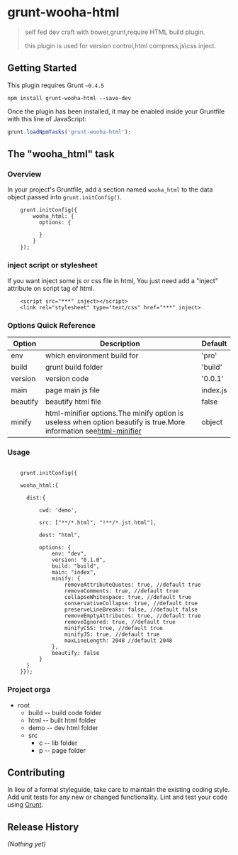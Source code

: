 # grunt-wooha-html

> self fed dev craft with bower,grunt,require HTML build plugin.
> 
> this plugin is used for version control,html compress,js\css inject.

## Getting Started
This plugin requires Grunt `~0.4.5`

```shell
npm install grunt-wooha-html --save-dev
```

Once the plugin has been installed, it may be enabled inside your Gruntfile with this line of JavaScript:

```js
grunt.loadNpmTasks('grunt-wooha-html');
```

## The "wooha_html" task

### Overview
In your project's Gruntfile, add a section named `wooha_html` to the data object passed into `grunt.initConfig()`.

```
    grunt.initConfig({
    	wooha_html: {
	      options: {
	      
	      }
  		}
  	});
```

### inject script or stylesheet
If you want inject some js or css file in html, You just need add a "inject" attribute on script tag of html.

```
	<script src="***" inject></script>
	<link rel="stylesheet" type="text/css" href="***" inject>
```

### Options Quick Reference

| Option                         | Description     | Default |
|--------------------------------|-----------------|---------|
|env| which environment build for | 'pro' |
| build |grunt build folder| 'build' |
|version|version code | '0.0.1' |
|main|page main js file | index.js |
|beautify|beautify html file| false|
|minify|html-minifier options.The minify option is useless when option beautify is true.More information see[html-minifier](https://www.npmjs.com/package/html-minifier)| object|

### Usage

```

	grunt.initConfig({

	wooha_html:{

      dist:{
          
          cwd: 'demo',
          
          src: ["**/*.html", "!**/*.jst.html"],
          
          dest: "html",
          
          options: {
              env: "dev",
              version: "0.1.0",
              build: "build",
              main: "index",
              minify: {              
                  removeAttributeQuotes: true, //default true
                  removeComments: true, //default true
                  collapseWhitespace: true, //default true
                  conservativeCollapse: true, //default true
                  preserveLineBreaks: false, //default false
                  removeEmptyAttributes: true, //default true
                  removeIgnored: true, //default true
                  minifyCSS: true, //default true
                  minifyJS: true, //default true
                  maxLineLength: 2048 //default 2048
              },
              beautify: false
          }
      }
    }});
```
### Project orga

- root
	- build -- build code folder
    - html -- built html folder
    - demo -- dev html folder
    - src
        - c -- lib folder
        - p -- page folder

## Contributing
In lieu of a formal styleguide, take care to maintain the existing coding style. Add unit tests for any new or changed functionality. Lint and test your code using [Grunt](http://gruntjs.com/).

## Release History
_(Nothing yet)_
